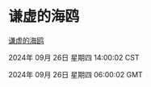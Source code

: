 # 谦虚的海鸥
[谦虚的海鸥](http://219.139.198.207:56308/qxdho/course/base/hotlink/index.php)

2024年 09月 26日 星期四 14:00:02 CST

2024年 09月 26日 星期四 06:00:02 GMT
